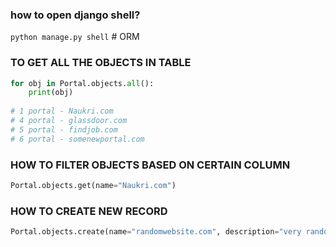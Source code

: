 ### how to open django shell?

`python manage.py shell`    # ORM

### TO GET ALL THE OBJECTS IN TABLE

```python
for obj in Portal.objects.all():
    print(obj)
    
# 1 portal - Naukri.com
# 4 portal - glassdoor.com
# 5 portal - findjob.com
# 6 portal - somenewportal.com
```

### HOW TO FILTER OBJECTS BASED ON CERTAIN COLUMN

```python
Portal.objects.get(name="Naukri.com")
```


### HOW TO CREATE NEW RECORD
```python
Portal.objects.create(name="randomwebsite.com", description="very random")
```